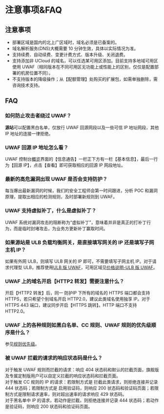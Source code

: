# 注意事项&FAQ

## 注意事项

- 部署区域是国内的北上广区域时，域名必须是已备案的。
- 域名解析服务(DNS)大概需要 10 分钟生效，具体以实际情况为准。
- 支持续费、自动续费、变更计费方式、版本升级、关闭退费。
- 支持添加非 UCloud 的域名，可以任选某可用区添加。目前支持多地域可用区使用 UWAF（相同版本在不同可用区无功能上或性能上的区别，仅仅是配置部署的机房位置不同）。
- 不支持版本的降级操作；从【配额管理】处购买的扩展包，如需单独删除，需咨询技术支持。

## FAQ

### 如何防止攻击者绕过 UWAF？

**源站**可以配置黑白名单，仅放行 UWAF 回源网段以及一些可信 IP 地址网段，其他 IP 地址的连接一律拒绝。

### UWAF 回源 IP 地址怎么看？

UWAF 控制台[概览](/uewaf/features/info/Info?id=概览页面说明)界面的【信息通告】一栏正下方有一栏【基本信息】，最后一行为【回源 IP】，点击【查看】即可获取相应的回源 IP 网段地址。

### 最新的高危漏洞出现 UWAF 是否会支持防护？

每当爆出最新漏洞的时候，我们的安全工程师会第一时间跟进，分析 POC 和漏洞原理，提取出相应的检测规则，及时部署新规则到 UWAF。

### UWAF 支持虚拟补丁，什么是虚拟补丁？

UWAF 系统对漏洞攻击的阻断称为“虚拟补丁”，意味着并非是真正的打补丁行为，而是临时封堵攻击，为业务方更新补丁赢取时间。

### 如果源站是 ULB 负载均衡网关，是直接填写网关的 IP 还是填写子网主机 IP？

如果有外网 ULB，则填写 ULB 网关的 IP 即可，不需要填写子网主机 IP。对于请求代理型 ULB，推荐使用[ULB 版 UWAF](/uewaf/use/ULB_with_UWAF)，可用区域见[价格说明-ULB 版 UWAF](/uewaf/steer/Price?id=ULB版UWAF)。

### UWAF 上的域名开启【HTTP2 转发】需要注意什么？

开启【HTTP2 转发】后，同一 防护IP 下所有的域名的 HTTPS 端口都会支持 HTTPS，若只希望个别域名开启 HTTP2.0，建议此类域名使用独享 IP。对于 HTTPS 443 端口，建议同步开启【HTTPS 跳转】。HTTP 端口不支持 HTTP2.0。

### UWAF 上的各种规则如黑白名单、CC 规则、UWAF 规则的优先级顺序是什么？

参见[规则优先级](/uewaf/features/domain/rule/Mode?id=规则优先级)。

### 被 UWAF 拦截的请求的响应状态码是什么？

对于触发 UWAF 规则而拦截的请求：响应 404 状态码和默认的拦截页面，旗舰版及专属定制版用户可以自定义拦截的响应状态码和拦截页面。  
对于触发 CC 规则的 IP 的请求：若限制方式是 拦截此类请求，则拒绝连接并记录 444 状态码；若限制方式是 启用验证码，则响应 200 状态码和验证码页面；若限制方式是限制请求速率，则对超出速率的请求响应 429 状态码。  
对于黑名单中 IP 的请求，若动作是拦截，则拒绝连接并记录 444 状态码；若动作是验证码，则响应 200 状态码和验证码页面。

